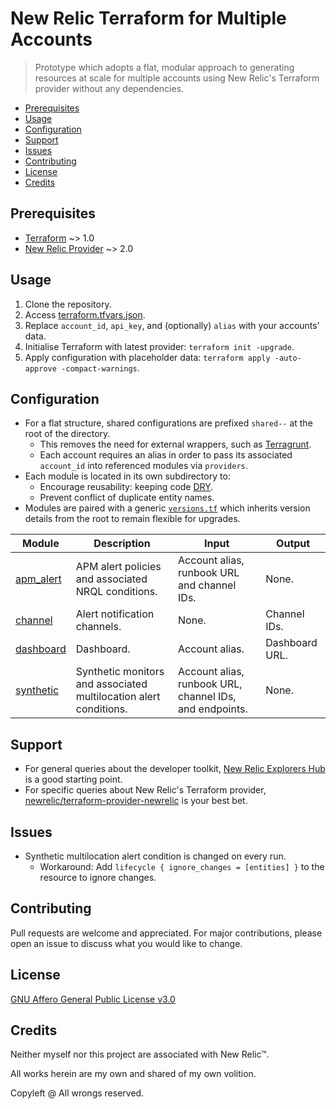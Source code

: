 # New Relic Terraform for Multiple Accounts

> Prototype which adopts a flat, modular approach to generating resources at scale for multiple accounts using New Relic's Terraform provider without any dependencies.

- [Prerequisites](#prerequisites)
- [Usage](#usage)
- [Configuration](#configuration)
- [Support](#support)
- [Issues](#issues)
- [Contributing](#contributing)
- [License](#license)
- [Credits](#credits)

## Prerequisites

- [Terraform](https://www.terraform.io/downloads.html) ~> 1.0
- [New Relic Provider](https://registry.terraform.io/providers/newrelic/newrelic/latest/docs) ~> 2.0

## Usage

1. Clone the repository.
1. Access [terraform.tfvars.json](terraform.tfvars.json).
1. Replace `account_id`, `api_key`, and (optionally) `alias` with your accounts' data.
1. Initialise Terraform with latest provider: `terraform init -upgrade`.
1. Apply configuration with placeholder data: `terraform apply -auto-approve -compact-warnings`.

## Configuration

- For a flat structure, shared configurations are prefixed `shared--` at the root of the directory.
  - This removes the need for external wrappers, such as [Terragrunt](https://terragrunt.gruntwork.io/).
  - Each account requires an alias in order to pass its associated `account_id` into referenced modules via `providers`.
- Each module is located in its own subdirectory to:
  - Encourage reusability: keeping code [DRY](https://en.wikipedia.org/wiki/Don%27t_repeat_yourself).
  - Prevent conflict of duplicate entity names.
- Modules are paired with a generic [`versions.tf`](modules/channel/versions.tf) which inherits version details from the root to remain flexible for upgrades.

| Module                                 | Description                                                       | Input                                                   | Output         |
| -------------------------------------- | ----------------------------------------------------------------- | ------------------------------------------------------- | -------------- |
| [apm_alert](modules/apm_alert/main.tf) | APM alert policies and associated NRQL conditions.                | Account alias, runbook URL and channel IDs.             | None.          |
| [channel](modules/channel/main.tf)     | Alert notification channels.                                      | None.                                                   | Channel IDs.   |
| [dashboard](modules/dashboard/main.tf) | Dashboard.                                                        | Account alias.                                          | Dashboard URL. |
| [synthetic](modules/synthetic/main.tf) | Synthetic monitors and associated multilocation alert conditions. | Account alias, runbook URL, channel IDs, and endpoints. | None.          |

## Support

- For general queries about the developer toolkit, [New Relic Explorers Hub](https://discuss.newrelic.com/c/build-on-new-relic/developer-toolkit/) is a good starting point.
- For specific queries about New Relic's Terraform provider, [newrelic/terraform-provider-newrelic](https://github.com/newrelic/terraform-provider-newrelic/issues) is your best bet.

## Issues

- Synthetic multilocation alert condition is changed on every run.
  - Workaround: Add `lifecycle { ignore_changes = [entities] }` to the resource to ignore changes.

## Contributing

Pull requests are welcome and appreciated. For major contributions, please open an issue to discuss what you would like to change.

## License

[GNU Affero General Public License v3.0](LICENSE)

## Credits

Neither myself nor this project are associated with New Relic™.

All works herein are my own and shared of my own volition.

Copyleft @ All wrongs reserved.
